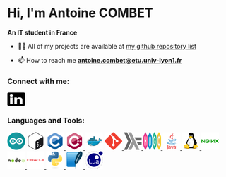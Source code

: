 # Hi, I'm Antoine COMBET
**An IT student in France**

- 👨‍💻 All of my projects are available at [my github repository list](https://github.com/Annwan?tab=repositories)

- 📫 How to reach me **antoine.combet@etu.univ-lyon1.fr**

<h3 align="left">Connect with me:</h3>
<p align="left">
<a href="https://linkedin.com/in/antoine-combet" target="blank"><img align="center" src="linkedin.svg" alt="antoine-combet" height="30" width="40" /></a>
</p>

<h3 align="left">Languages and Tools:</h3>
<p align="left">
<a href="https://www.arduino.cc/" target="_blank"><img src="arduino.svg" alt="arduino" width="40" height="40"/></a>
<a href="https://www.gnu.org/software/bash/" target="_blank"><img src="bash.svg" alt="bash" width="40" height="40"/></a>
<a href="https://www.cprogramming.com/" target="_blank"><img src="c.svg" alt="c" width="40" height="40"/> </a>
<a href="https://www.w3schools.com/cpp/" target="_blank"> <img src="cpp.svg" alt="cplusplus" width="40" height="40"/> </a>
<a href="https://www.docker.com/" target="_blank"><img src="docker.svg" alt="docker" width="40" height="40"/></a>
<a href="https://git-scm.com/" target="_blank"> <img src="git.svg" alt="git" width="40" height="40"/> </a>
<a href="https://www.haskell.org/" target="_blank"> <img src="hs.svg" alt="haskell" width="40" height="40"/> </a>
<a href="https://gohugo.io/" target="_blank"> <img src="hugo.svg" alt="hugo" width="40" height="40"/> </a>
<a href="https://www.java.com" target="_blank"> <img src="java.svg" alt="java" width="40" height="40"/> </a>
<a href="https://www.linux.org/" target="_blank"> <img src="linux.svg" alt="linux" width="40" height="40"/> </a>
<a href="https://www.nginx.com" target="_blank"> <img src="nginx.svg" alt="nginx" width="40" height="40"/> </a>
<a href="https://nodejs.org" target="_blank"> <img src="node.svg" alt="nodejs" width="40" height="40"/> </a>
<a href="https://www.oracle.com/" target="_blank"> <img src="oracle.svg" alt="oracle" width="40" height="40"/> </a>
<a href="https://www.python.org" target="_blank"> <img src="py.svg" alt="python" width="40" height="40"/> </a>
<a href="https://www.sqlite.org/" target="_blank"> <img src="sqlite.svg" alt="sqlite" width="40" height="40"/> </a>
<a href="https://www.lua.org/" target="_blank"><img src="lua.svg" height="40" alt="Lua"/></a>
</p>

